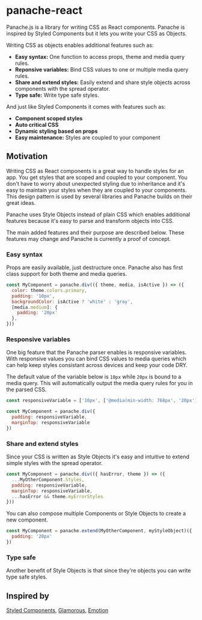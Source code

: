 # panache-react

Panache.js is a library for writing CSS as React components. Panache is inspired by Styled Components but it lets you write your CSS as Objects. 

Writing CSS as objects enables additional features such as:
- **Easy syntax:** One function to access props, theme and media query rules.
- **Reponsive variables:** Bind CSS values to one or multiple media query rules.
- **Share and extend styles:** Easily extend and share style objects across components with the spread operator.
- **Type safe:** Write type safe styles.

And just like Styled Components it comes with features such as:
- **Component scoped styles** 
- **Auto critical CSS**
- **Dynamic styling based on props**
- **Easy maintenance:** Styles are coupled to your component

## Motivation

Writing CSS as React components is a great way to handle styles for an app. You get styles that are scoped and coupled to your component. You don't have to worry about unexpected styling due to inheritance and it's easy to maintain your styles when they are coupled to your components. This design pattern is used by several libraries and Panache builds on their great ideas.

Panache uses Style Objects instead of plain CSS which enables additional features because it's easy to parse and transform objects into CSS.

The main added features and their purpose are described below. These features may change and Panache is currently a proof of concept.

### Easy syntax

Props are easily available, just destructure once. Panache also has first class support for both theme and media queries.

```jsx
const MyComponent = panache.div(({ theme, media, isActive }) => ({
  color: theme.colors.primary,
  padding: '10px',
  backgroundColor: isActive ? 'white' : 'gray',
  [media.medium]: {
    padding: '20px'
  },
}))
```

### Responsive variables

One big feature that the Panache parser enables is responsive variables. With responsive values you can bind CSS values to media queries which can help keep styles consistant across devices and keep your code DRY.

The default value of the variable below is `10px` while `20px` is bound to a media query. This will automatically output the media query rules for you in the parsed CSS.

```jsx
const responsiveVariable = ['10px', ['@media(min-width: 768px', '20px']]

const MyComponent = panache.div({
  padding: responsiveVariable,
  marginTop: responsiveVariable
})
```

### Share and extend styles

Since your CSS is written as Style Objects it's easy and intuitive to extend simple styles with the spread operator.

```jsx
const MyComponent = panache.div(({ hasError, theme }) => ({
  ...MyOtherComponent.Styles,
  padding: responsiveVariable,
  marginTop: responsiveVariable,
  ...hasError && theme.myErrorStyles
}))
```

You can also compose multiple Components or Style Objects to create a new component.

```jsx
const MyComponent = panache.extend(MyOtherComponent, myStyleObject)({
  padding: '20px'
})
```

### Type safe

Another benefit of Style Objects is that since they're objects you can write type safe styles.

## Inspired by

[Styled Components](https://www.styled-components.com/), [Glamorous](https://glamorous.rocks/), [Emotion](https://emotion.sh/)
